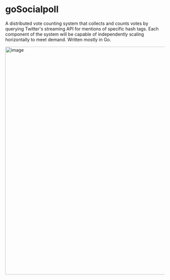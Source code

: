 # goSocialpoll
A distributed vote counting system that collects and counts votes by querying Twitter's streaming API for mentions of specific hash tags. Each component of the system will be capable of independently scaling horizontally to meet demand. Written mostly in Go.


<img width="719" alt="image" src="https://user-images.githubusercontent.com/9688700/74104676-06e89380-4b25-11ea-89ca-480a9d42924b.png">
